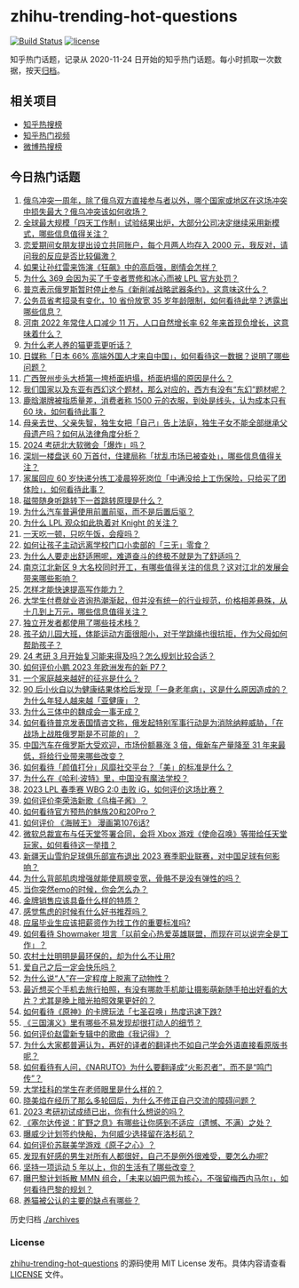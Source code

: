 # zhihu-trending-hot-questions

[![Build Status](https://github.com/justjavac/zhihu-trending-hot-questions/workflows/ci/badge.svg?branch=master)](https://github.com/justjavac/zhihu-trending-hot-questions/actions)
[![license](https://img.shields.io/github/license/justjavac/zhihu-trending-hot-questions)](https://github.com/justjavac/zhihu-trending-hot-questions/blob/master/LICENSE)

知乎热门话题，记录从 2020-11-24
日开始的知乎热门话题。每小时抓取一次数据，按天[归档](./archives)。

## 相关项目

- [知乎热搜榜](https://github.com/justjavac/zhihu-trending-top-search)
- [知乎热门视频](https://github.com/justjavac/zhihu-trending-hot-video)
- [微博热搜榜](https://github.com/justjavac/weibo-trending-hot-search)

## 今日热门话题

<!-- BEGIN -->
<!-- 最后更新时间 Wed Feb 22 2023 05:16:05 GMT+0800 (China Standard Time) -->

1. [俄乌冲突一周年，除了俄乌双方直接参与者以外，哪个国家或地区在这场冲突中损失最大？俄乌冲突该如何收场？](https://www.zhihu.com/question/585368679)
1. [全球最大规模「四天工作制」试验结果出炉，大部分公司决定继续采用新模式，哪些信息值得关注？](https://www.zhihu.com/question/585370295)
1. [恋爱期间女朋友提出设立共同账户，每个月两人均存入 2000 元，我反对，请问我的反应是否比较偏激？](https://www.zhihu.com/question/583568748)
1. [如果让孙红雷来饰演《狂飙》中的高启强，剧情会怎样？](https://www.zhihu.com/question/584628705)
1. [为什么 369 会因为买了千变者贾修和冰心而被 LPL 官方处罚？](https://www.zhihu.com/question/585324084)
1. [普京表示俄罗斯暂时停止参与《新削减战略武器条约》，这意味这什么？](https://www.zhihu.com/question/585406361)
1. [公务员省考招录有变化，10 省份放宽 35 岁年龄限制，如何看待此举？透露出哪些信息？](https://www.zhihu.com/question/585297966)
1. [河南 2022 年常住人口减少 11 万，人口自然增长率 62 年来首现负增长，这意味着什么？](https://www.zhihu.com/question/585323977)
1. [为什么老人养的猫更乖更听话？](https://www.zhihu.com/question/536877898)
1. [日媒称「日本 66% 高端外国人才来自中国」，如何看待这一数据？说明了哪些问题？](https://www.zhihu.com/question/585312343)
1. [广西贺州步头大桥第一垮桥面坍塌，桥面坍塌的原因是什么？](https://www.zhihu.com/question/585105783)
1. [我们国家以及东亚有西幻这个题材，那么对应的，西方有没有“东幻”题材呢？](https://www.zhihu.com/question/399821361)
1. [鹿晗潮牌被指质量差，消费者称 1500 元的衣服，到处是线头，认为成本只有 60 块，如何看待此事？](https://www.zhihu.com/question/584561700)
1. [母亲去世、父亲失智，独生女把「自己」告上法庭，独生子女不能全部继承父母遗产吗？如何从法律角度分析？](https://www.zhihu.com/question/585105370)
1. [2024 考研北大软微会「爆炸」吗？](https://www.zhihu.com/question/576099460)
1. [深圳一楼盘送 60 万首付，住建局称「扰乱市场已被查处」，哪些信息值得关注？](https://www.zhihu.com/question/585173984)
1. [家属回应 60 岁快递分拣工凌晨猝死岗位「中通没给上工伤保险，只给买了团体险」，如何看待此事？](https://www.zhihu.com/question/585326925)
1. [磁带随身听跳转下一首跳转原理是什么？](https://www.zhihu.com/question/585094931)
1. [为什么汽车普遍使用前置前驱，而不是后置后驱？](https://www.zhihu.com/question/585119651)
1. [为什么 LPL 观众如此执着对 Knight 的关注？](https://www.zhihu.com/question/585322835)
1. [一天吃一顿，只吃午饭，会瘦吗？](https://www.zhihu.com/question/584980668)
1. [如何让孩子主动远离学校门口小卖部的「三无」零食？](https://www.zhihu.com/question/583863176)
1. [为什么人要走出舒适圈呢，难道奋斗的终极不就是为了舒适吗？](https://www.zhihu.com/question/314198098)
1. [南京江北新区 9 大名校同时开工，有哪些值得关注的信息？这对江北的发展会带来哪些影响？](https://www.zhihu.com/question/585098837)
1. [怎样才能快速提高写作能力？](https://www.zhihu.com/question/582462047)
1. [大学生付费就业咨询热潮渐起，但并没有统一的行业规范，价格相差悬殊，从十几到上万元，哪些信息值得关注？](https://www.zhihu.com/question/585303794)
1. [独立开发者都使用了哪些技术栈？](https://www.zhihu.com/question/582771512)
1. [孩子幼儿园大班，体能运动方面很胆小，对于学跳绳也很抗拒，作为父母如何帮助孩子？](https://www.zhihu.com/question/583880219)
1. [24 考研 3 月开始复习能来得及吗？怎么规划比较合适？](https://www.zhihu.com/question/583731625)
1. [如何评价小鹏 2023 年欧洲发布的新 P7？](https://www.zhihu.com/question/582003330)
1. [一个家庭越来越好的征兆是什么？](https://www.zhihu.com/question/555044022)
1. [90 后小伙自以为健康结果体检后发现「一身老年病」，这是什么原因造成的？为什么年轻人越来越「亚健康」？](https://www.zhihu.com/question/585146821)
1. [为什么三体中的魏成会一事无成？](https://www.zhihu.com/question/36936453)
1. [如何看待普京发表国情咨文称，俄发起特别军事行动是为消除纳粹威胁，「在战场上战胜俄罗斯是不可能的」？](https://www.zhihu.com/question/585375482)
1. [中国汽车在俄罗斯大受欢迎，市场份额暴涨 3 倍，俄新车产量降至 31 年来最低，将给行业带来哪些改变？](https://www.zhihu.com/question/585305521)
1. [如何看待「颜值打分」风靡社交平台？「美」的标准是什么？](https://www.zhihu.com/question/585167551)
1. [为什么在《哈利·波特》里，中国没有魔法学校？](https://www.zhihu.com/question/302960008)
1. [2023 LPL 春季赛 WBG 2:0 击败 iG，如何评价这场比赛？](https://www.zhihu.com/question/585417926)
1. [如何评价李荣浩新歌《乌梅子酱》？](https://www.zhihu.com/question/567887411)
1. [如何看待官方预热的魅族20和20Pro？](https://www.zhihu.com/question/584071353)
1. [如何评价 《海贼王》 漫画第1076话?](https://www.zhihu.com/question/585267234)
1. [微软总裁宣布与任天堂签署合同，会将 Xbox 游戏《使命召唤》等带给任天堂玩家，如何看待这一举措？](https://www.zhihu.com/question/585361492)
1. [新疆天山雪豹足球俱乐部宣布退出 2023 赛季职业联赛，对中国足球有何影响？](https://www.zhihu.com/question/585366493)
1. [为什么背部肌肉增强就能使肩膀变宽，骨骼不是没有弹性的吗？](https://www.zhihu.com/question/584324383)
1. [当你突然emo的时候，你会怎么办？](https://www.zhihu.com/question/584633054)
1. [金牌销售应该具备什么样的特质？](https://www.zhihu.com/question/518981010)
1. [感觉焦虑的时候有什么好书推荐吗？](https://www.zhihu.com/question/576517292)
1. [应届毕业生应该把薪资作为找工作的重要标准吗?](https://www.zhihu.com/question/584060531)
1. [如何看待 Showmaker 坦言「以前全心热爱英雄联盟，而现在可以说完全是工作」？](https://www.zhihu.com/question/584576587)
1. [农村土灶明明是最环保的，却为什么不让用?](https://www.zhihu.com/question/583615126)
1. [爱自己之后一定会快乐吗？](https://www.zhihu.com/question/584885302)
1. [为什么说“人”在一定程度上脱离了动物性？](https://www.zhihu.com/question/578314115)
1. [最近想买个手机去旅行拍照，有没有哪款手机能让摄影萌新随手拍出好看的大片？尤其是晚上暗光拍照效果更好的？](https://www.zhihu.com/question/585313839)
1. [如何看待《原神》的卡牌玩法「七圣召唤」热度迅速下跌?](https://www.zhihu.com/question/584986825)
1. [《三国演义》里有哪些不易发现却很打动人的细节？](https://www.zhihu.com/question/28679550)
1. [如何评价赵雷新专辑中的歌曲《我记得》？](https://www.zhihu.com/question/551017004)
1. [为什么大家都普遍认为，再好的译者的翻译也不如自己学会外语直接看原版书呢？](https://www.zhihu.com/question/573629458)
1. [如何看待有人问，《NARUTO》为什么要翻译成“火影忍者”，而不是“鸣门传”？](https://www.zhihu.com/question/584778495)
1. [大学挂科的学生在老师眼里是什么样的？](https://www.zhihu.com/question/569738517)
1. [晓美焰在经历了那么多轮回后，为什么不修正自己交流的障碍问题？](https://www.zhihu.com/question/37807375)
1. [2023 考研初试成绩已出，你有什么想说的吗？](https://www.zhihu.com/question/585186623)
1. [《塞尔达传说：旷野之息》有哪些让你感到不适应（遗憾、不满）之处？](https://www.zhihu.com/question/307358585)
1. [曝威少计划签约快船，为何威少选择留在洛杉矶？](https://www.zhihu.com/question/585301847)
1. [如何评价苏联美学游戏《原子之心》？](https://www.zhihu.com/question/584998194)
1. [发现有好感的男生对所有人都很好，自己不是例外很难受，要怎么办呢?](https://www.zhihu.com/question/577935010)
1. [坚持一项运动 5 年以上，你的生活有了哪些改变？](https://www.zhihu.com/question/584146975)
1. [曝巴黎计划拆散 MMN 组合，「未来以姆巴佩为核心，不强留梅西内马尔」，如何看待巴黎的规划？](https://www.zhihu.com/question/585313220)
1. [养猫被公认的主要的缺点有哪些？](https://www.zhihu.com/question/373778374)

<!-- END -->

历史归档 [./archives](./archives)

### License

[zhihu-trending-hot-questions](https://github.com/justjavac/zhihu-trending-hot-questions)
的源码使用 MIT License 发布。具体内容请查看 [LICENSE](./LICENSE) 文件。
